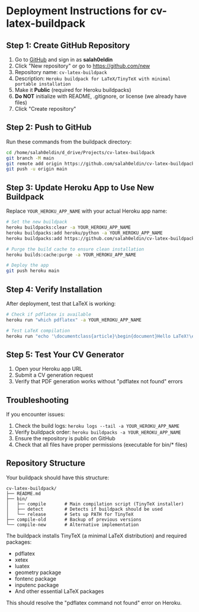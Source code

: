 # Deployment Instructions for cv-latex-buildpack

## Step 1: Create GitHub Repository

1. Go to [GitHub](https://github.com) and sign in as **salah0eldin**
2. Click "New repository" or go to https://github.com/new
3. Repository name: `cv-latex-buildpack`
4. Description: `Heroku buildpack for LaTeX/TinyTeX with minimal portable installation`
5. Make it **Public** (required for Heroku buildpacks)
6. **Do NOT** initialize with README, .gitignore, or license (we already have files)
7. Click "Create repository"

## Step 2: Push to GitHub

Run these commands from the buildpack directory:

```bash
cd /home/salah0eldin/d_drive/Projects/cv-latex-buildpack
git branch -M main
git remote add origin https://github.com/salah0eldin/cv-latex-buildpack.git
git push -u origin main
```

## Step 3: Update Heroku App to Use New Buildpack

Replace `YOUR_HEROKU_APP_NAME` with your actual Heroku app name:

```bash
# Set the new buildpack
heroku buildpacks:clear -a YOUR_HEROKU_APP_NAME
heroku buildpacks:add heroku/python -a YOUR_HEROKU_APP_NAME
heroku buildpacks:add https://github.com/salah0eldin/cv-latex-buildpack.git -a YOUR_HEROKU_APP_NAME

# Purge the build cache to ensure clean installation
heroku builds:cache:purge -a YOUR_HEROKU_APP_NAME

# Deploy the app
git push heroku main
```

## Step 4: Verify Installation

After deployment, test that LaTeX is working:

```bash
# Check if pdflatex is available
heroku run "which pdflatex" -a YOUR_HEROKU_APP_NAME

# Test LaTeX compilation
heroku run "echo '\documentclass{article}\begin{document}Hello LaTeX!\end{document}' > test.tex && pdflatex test.tex" -a YOUR_HEROKU_APP_NAME
```

## Step 5: Test Your CV Generator

1. Open your Heroku app URL
2. Submit a CV generation request
3. Verify that PDF generation works without "pdflatex not found" errors

## Troubleshooting

If you encounter issues:

1. Check the build logs: `heroku logs --tail -a YOUR_HEROKU_APP_NAME`
2. Verify buildpack order: `heroku buildpacks -a YOUR_HEROKU_APP_NAME`
3. Ensure the repository is public on GitHub
4. Check that all files have proper permissions (executable for bin/* files)

## Repository Structure

Your buildpack should have this structure:
```
cv-latex-buildpack/
├── README.md
├── bin/
│   ├── compile       # Main compilation script (TinyTeX installer)
│   ├── detect        # Detects if buildpack should be used
│   └── release       # Sets up PATH for TinyTeX
├── compile-old       # Backup of previous versions
└── compile-new       # Alternative implementation
```

The buildpack installs TinyTeX (a minimal LaTeX distribution) and required packages:
- pdflatex
- xetex
- luatex
- geometry package
- fontenc package
- inputenc package
- And other essential LaTeX packages

This should resolve the "pdflatex command not found" error on Heroku.
